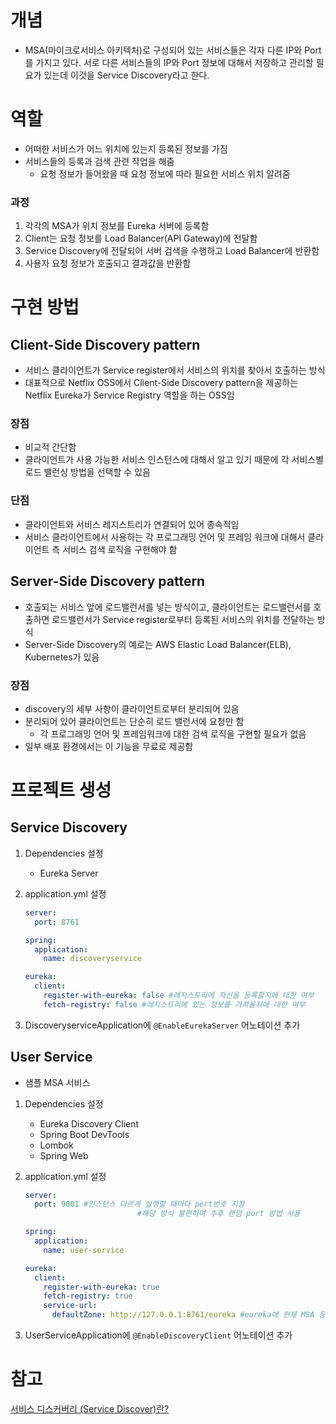 # 개념

- MSA(마이크로서비스 아키텍처)로 구성되어 있는 서비스들은 각자 다른 IP와 Port를 가지고 있다. 서로 다른 서비스들의 IP와 Port 정보에 대해서 저장하고 관리할 필요가 있는데 이것을 Service Discovery라고 한다.

# 역할

- 어떠한 서비스가 어느 위치에 있는지 등록된 정보를 가짐
- 서비스들의 등록과 검색 관련 작업을 해줌
    - 요청 정보가 들어왔을 때 요청 정보에 따라 필요한 서비스 위치 알려줌

### 과정

1. 각각의 MSA가 위치 정보를 Eureka 서버에 등록함
2. Client는 요청 정보를 Load Balancer(API Gateway)에 전달함
3. Service Discovery에 전달되어 서버 검색을 수행하고 Load Balancer에 반환함
4. 사용자 요청 정보가 호출되고 결과값을 반환함

# 구현 방법

## Client-Side Discovery pattern

- 서비스 클라이언트가 Service register에서 서비스의 위치를 찾아서 호출하는 방식
- 대표적으로 Netflix OSS에서 Client-Side Discovery pattern을 제공하는 Netflix Eureka가 Service Registry 역할을 하는 OSS임

### 장점

- 비교적 간단함
- 클라이언트가 사용 가능한 서비스 인스턴스에 대해서 알고 있기 때문에 각 서비스별 로드 밸런싱 방법을 선택할 수 있음

### 단점

- 클라이언트와 서비스 레지스트리가 연결되어 있어 종속적임
- 서비스 클라이언트에서 사용하는 각 프로그래밍 언어 및 프레임 워크에 대해서 클라이언트 측 서비스 검색 로직을 구현해야 함

## Server-Side Discovery pattern

- 호출되는 서비스 앞에 로드밸런서를 넣는 방식이고, 클라이언트는 로드밸런서를 호출하면 로드밸런서가 Service register로부터 등록된 서비스의 위치를 전달하는 방식
- Server-Side Discovery의 예로는 AWS Elastic Load Balancer(ELB), Kubernetes가 있음

### 장점

- discovery의 세부 사항이 클라이언트로부터 분리되어 있음
- 분리되어 있어 클라이언트는 단순히 로드 밸런서에 요청만 함
    - 각 프로그래밍 언어 및 프레임워크에 대한 검색 로직을 구현할 필요가 없음
- 일부 배포 환경에서는 이 기능을 무료로 제공함

# 프로젝트 생성

## Service Discovery

1. Dependencies 설정
    - Eureka Server
    
2. application.yml 설정
    
    ```yaml
    server:
      port: 8761
    
    spring:
      application:
        name: discoveryservice
    
    eureka:
      client:
        register-with-eureka: false #레지스트리에 자신을 등록할지에 대한 여부
        fetch-registry: false #레지스트리에 있는 정보를 가져올지에 대한 여부
    ```
    
3. DiscoveryserviceApplication에 `@EnableEurekaServer` 어노테이션 추가
    

## User Service

- 샘플 MSA 서비스
1. Dependencies 설정
    - Eureka Discovery Client
    - Spring Boot DevTools
    - Lombok
    - Spring Web
    
2. application.yml 설정
    
    ```yaml
    server:
      port: 9001 #인스턴스 다르게 실행할 때마다 port번호 지정
    						 #해당 방식 불편하여 추후 랜덤 port 방법 사용
    
    spring:
      application:
        name: user-service
    
    eureka:
      client:
        register-with-eureka: true
        fetch-registry: true
        service-url:
          defaultZone: http://127.0.0.1:8761/eureka #eureka에 현재 MSA 등록
    ```
    
3. UserServiceApplication에 `@EnableDiscoveryClient` 어노테이션 추가
    

# 참고

[서비스 디스커버리 (Service Discover)란?](https://gimmesome.tistory.com/227)
